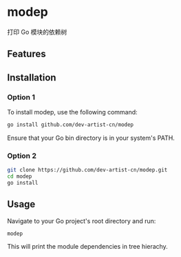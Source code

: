 # modep
打印 Go 模块的依赖树

## Features


## Installation

### Option 1
To install modep, use the following command:

```bash
go install github.com/dev-artist-cn/modep
```
Ensure that your Go bin directory is in your system's PATH.

### Option 2

```bash
git clone https://github.com/dev-artist-cn/modep.git
cd modep
go install
```

## Usage

Navigate to your Go project's root directory and run:
```
modep
```
This will print the module dependencies in tree hierachy.
